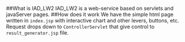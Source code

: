 ##What is IAD_LW2
 IAD_LW2 is a web-service based on servlets and javaServer pages. 
##How does it work
We have the simple html page written in `index.jsp` with interactive chart and other levers, buttons, etc. <br> Request drops down to `ControllerServlet` that give control to `result_generator.jsp` file.   
